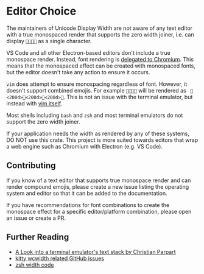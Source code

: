 # Editor Choice

The maintainers of Unicode Display Width are not aware of any text editor with a true monospaced render that supports the zero width joiner, i.e. can display `👨‍👩‍👧‍👧` as a single character.

VS Code and all other Electron-based editors don't include a true monospace render.  Instead, font rendering is [delegated to Chromium](https://github.com/Microsoft/vscode/issues/14589).  This means that the monospaced effect can be created with monospaced fonts, but the editor doesn't take any action to ensure it occurs.

`vim` does attempt to ensure monospacing regardless of font.  However, it doesn't support combined emojis.  For example `👨‍👩‍👧‍👧` will be rendered as ` 👨<200d>👩<200d>👧<200d>👧`.  This is not an issue with the terminal emulator, but instead with [vim itself](https://github.com/vim/vim/issues/7932).

Most shells including `bash` and `zsh` and most terminal emulators do not support the zero width joiner.

If your application needs the width as rendered by any of these systems, DO NOT use this crate.  This project is more suited towards editors that wrap a web engine such as Chromium with Electron (e.g. VS Code).

## Contributing

If you know of a text editor that supports true monospace render and can render compound emojis, please create a new issue listing the operating system and editor so that it can be added to the documentation.

If you have recommendations for font combinations to create the monospace effect for a specific editor/platform combination, please open an issue or create a PR.

## Further Reading

- [A Look into a terminal emulator's text stack by Christian Parpart](https://dev.to/christianparpart/look-into-a-terminal-emulator-s-text-stack-3poe)
- [kitty wcwidth related GitHub issues](https://github.com/kovidgoyal/kitty/issues?q=is%3Aissue+wcwidth+)
- [zsh width code](https://github.com/zsh-users/zsh/blob/70320635b4b50b1e84f70e17bf40f107d140bdcf/Src/wcwidth9.h#L7)
